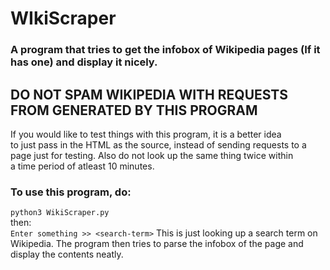 # WIkiScraper
### A program that tries to get the infobox of Wikipedia pages (If it has one) and display it nicely.  
## DO NOT SPAM WIKIPEDIA WITH REQUESTS FROM GENERATED BY THIS PROGRAM    
If you would like to test things with this program, it is a better idea  
to just pass in the HTML as the source, instead of sending requests to 
a page just for testing. Also do not look up the same thing twice within  
a time period of atleast 10 minutes.
  
### To use this program, do:  
`python3 WikiScraper.py`  
then:  
`Enter something >> <search-term>` This is just looking up a search term on Wikipedia. 
The program then tries to parse the infobox of the page and display the contents neatly.  
